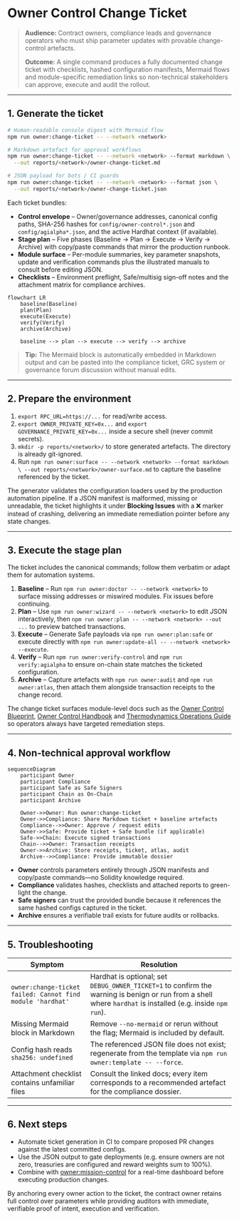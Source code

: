 # Owner Control Change Ticket

> **Audience:** Contract owners, compliance leads and governance operators who
> must ship parameter updates with provable change-control artefacts.
>
> **Outcome:** A single command produces a fully documented change ticket with
> checklists, hashed configuration manifests, Mermaid flows and module-specific
> remediation links so non-technical stakeholders can approve, execute and audit
> the rollout.

---

## 1. Generate the ticket

```bash
# Human-readable console digest with Mermaid flow
npm run owner:change-ticket -- --network <network>

# Markdown artefact for approval workflows
npm run owner:change-ticket -- --network <network> --format markdown \
  --out reports/<network>/owner-change-ticket.md

# JSON payload for bots / CI guards
npm run owner:change-ticket -- --network <network> --format json \
  --out reports/<network>/owner-change-ticket.json
```

Each ticket bundles:

- **Control envelope** – Owner/governance addresses, canonical config paths,
  SHA-256 hashes for `config/owner-control*.json` and `config/agialpha*.json`,
  and the active Hardhat context (if available).
- **Stage plan** – Five phases (Baseline → Plan → Execute → Verify → Archive)
  with copy/paste commands that mirror the production runbook.
- **Module surface** – Per-module summaries, key parameter snapshots, update
  and verification commands plus the illustrated manuals to consult before
  editing JSON.
- **Checklists** – Environment preflight, Safe/multisig sign-off notes and the
  attachment matrix for compliance archives.

```mermaid
flowchart LR
    baseline(Baseline)
    plan(Plan)
    execute(Execute)
    verify(Verify)
    archive(Archive)

    baseline --> plan --> execute --> verify --> archive
```

> **Tip:** The Mermaid block is automatically embedded in Markdown output and
> can be pasted into the compliance ticket, GRC system or governance forum
> discussion without manual edits.

---

## 2. Prepare the environment

1. `export RPC_URL=https://...` for read/write access.
2. `export OWNER_PRIVATE_KEY=0x...` and `export GOVERNANCE_PRIVATE_KEY=0x...`
   inside a secure shell (never commit secrets).
3. `mkdir -p reports/<network>/` to store generated artefacts. The directory is
   already git-ignored.
4. Run `npm run owner:surface -- --network <network> --format markdown \
--out reports/<network>/owner-surface.md` to capture the baseline referenced
   by the ticket.

The generator validates the configuration loaders used by the production
automation pipeline. If a JSON manifest is malformed, missing or unreadable, the
ticket highlights it under **Blocking Issues** with a ❌ marker instead of
crashing, delivering an immediate remediation pointer before any state changes.

---

## 3. Execute the stage plan

The ticket includes the canonical commands; follow them verbatim or adapt them
for automation systems.

1. **Baseline** – Run `npm run owner:doctor -- --network <network>` to surface
   missing addresses or miswired modules. Fix issues before continuing.
2. **Plan** – Use `npm run owner:wizard -- --network <network>` to edit JSON
   interactively, then `npm run owner:plan -- --network <network> --out ...` to
   preview batched transactions.
3. **Execute** – Generate Safe payloads via `npm run owner:plan:safe` or execute
   directly with `npm run owner:update-all -- --network <network> --execute`.
4. **Verify** – Run `npm run owner:verify-control` and `npm run verify:agialpha`
   to ensure on-chain state matches the ticketed configuration.
5. **Archive** – Capture artefacts with `npm run owner:audit` and
   `npm run owner:atlas`, then attach them alongside transaction receipts to the
   change record.

The change ticket surfaces module-level docs such as the
[Owner Control Blueprint](owner-control-blueprint.md),
[Owner Control Handbook](owner-control-handbook.md) and
[Thermodynamics Operations Guide](thermodynamics-operations.md) so operators
always have targeted remediation steps.

---

## 4. Non-technical approval workflow

```mermaid
sequenceDiagram
    participant Owner
    participant Compliance
    participant Safe as Safe Signers
    participant Chain as On-Chain
    participant Archive

    Owner->>Owner: Run owner:change-ticket
    Owner->>Compliance: Share Markdown ticket + baseline artefacts
    Compliance-->>Owner: Approve / request edits
    Owner->>Safe: Provide ticket + Safe bundle (if applicable)
    Safe->>Chain: Execute signed transactions
    Chain-->>Owner: Transaction receipts
    Owner->>Archive: Store receipts, ticket, atlas, audit
    Archive-->>Compliance: Provide immutable dossier
```

- **Owner** controls parameters entirely through JSON manifests and copy/paste
  commands—no Solidity knowledge required.
- **Compliance** validates hashes, checklists and attached reports to green-light
  the change.
- **Safe signers** can trust the provided bundle because it references the same
  hashed configs captured in the ticket.
- **Archive** ensures a verifiable trail exists for future audits or rollbacks.

---

## 5. Troubleshooting

| Symptom                                                    | Resolution                                                                                                                                                 |
| ---------------------------------------------------------- | ---------------------------------------------------------------------------------------------------------------------------------------------------------- |
| `owner:change-ticket failed: Cannot find module 'hardhat'` | Hardhat is optional; set `DEBUG_OWNER_TICKET=1` to confirm the warning is benign or run from a shell where `hardhat` is installed (e.g. inside `npm run`). |
| Missing Mermaid block in Markdown                          | Remove `--no-mermaid` or rerun without the flag; Mermaid is included by default.                                                                           |
| Config hash reads `sha256: undefined`                      | The referenced JSON file does not exist; regenerate from the template via `npm run owner:template -- --force`.                                             |
| Attachment checklist contains unfamiliar files             | Consult the linked docs; every item corresponds to a recommended artefact for the compliance dossier.                                                      |

---

## 6. Next steps

- Automate ticket generation in CI to compare proposed PR changes against the
  latest committed configs.
- Use the JSON output to gate deployments (e.g. ensure owners are not zero,
  treasuries are configured and reward weights sum to 100%).
- Combine with [owner:mission-control](../scripts/v2/ownerMissionControl.ts) for a
  real-time dashboard before executing production changes.

By anchoring every owner action to the ticket, the contract owner retains full
control over parameters while providing auditors with immediate, verifiable
proof of intent, execution and verification.

